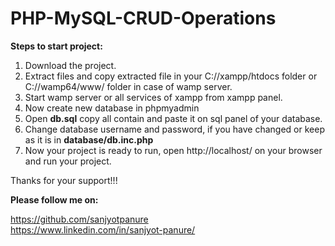 # PHP-MySQL-CRUD-Operations

**Steps to start project:**

1. Download the project.
2. Extract files and copy extracted file in your C://xampp/htdocs folder or C://wamp64/www/ folder in case of wamp server.                                  
3. Start wamp server or all services of xampp from xampp panel.
4. Now create new database in phpmyadmin
5. Open **db.sql** copy all contain and paste it on sql panel of your database. </br>
6. Change database username and password, if you have changed or keep as it is in **database/db.inc.php**
7. Now your project is ready to run, open http://localhost/ on your browser and run your project.
    
Thanks for your support!!!

**Please follow me on:**

https://github.com/sanjyotpanure  </br>
https://www.linkedin.com/in/sanjyot-panure/  </br>
